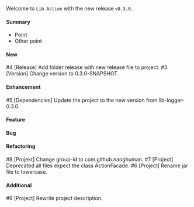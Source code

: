 Welcome to `Lib-Action` with the new release `v0.3.0`.



#### Summary
* Point
* Other point



#### New
#4 [Release] Add folder release with new release file to project.
#3 [Version] Change version to 0.3.0-SNAPSHOT.



#### Enhancement
#5 [Dependencies] Update the project to the new version from lib-logger-0.3.0.



#### Feature



#### Bug



#### Refactoring
#8 [Projekt] Change group-id to com.github.naoghuman.
#7 [Project] Deprecated all files expect the class ActionFacade.
#6 [Project] Rename jar file to lowercase.



#### Additional



[//]: # (Issues which will be integrated in this release)
#9 [Project] Rewrite project description.

